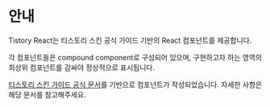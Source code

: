 # 안내

Tistory React는 티스토리 스킨 공식 가이드 기반의 React 컴포넌트를 제공합니다.

각 컴포넌트들은 compound component로 구성되어 있으며, 구현하고자 하는 영역의 최상위 컴포넌트를 감싸야 정상적으로 표시됩니다.

[티스토리 스킨 가이드 공식 문서](https://tistory.github.io/document-tistory-skin/)를 기반으로 컴포넌트가 작성되었습니다. 자세한 사항은 해당 문서를 참고해주세요.
